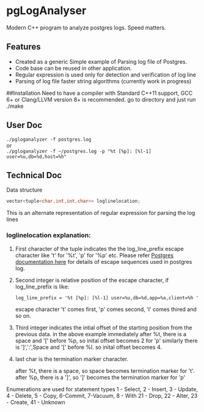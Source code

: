 # pgLogAnalyser
Modern C++ program to analyze postgres logs. Speed matters.

## Features
* Created as a generic Simple example of Parsing log file of Postgres.
* Code base can be reused in other application.
* Regular expression is used only for detection and verification of log line
* Parsing of log file faster string algorithms (currently work in progress)

##Installation
Need to have a compiler with Standard C++11 support, GCC 6+ or Clang/LLVM version 8+ is recommended.
go to directory and just run
./make 

## User Doc
```./pgloganalyzer -f postgres.log```  
or  
```./pgloganalyzer -f ~/postgres.log -p "%t [%p]: [%l-1] user=%u,db=%d,host=%h"```


## Technical Doc
  
Data structure 

```c++
vector<tuple<char,int,int,char>> loglinelocation;
```

This is an alternate representation of regular expression for parsing the log lines

### loglinelocation explanation:
1. First character of the tuple indicates the the log\_line\_prefix escape character like 't' for '%t', 'p' for '%p' etc.
     Please refer [Postgres documentation here](https://www.postgresql.org/docs/9.5/static/runtime-config-logging.html#GUC-LOG-LINE-PREFIX) for details of escape sequences used in postgres log.
2. Second integer is relative position of the escape character, if log\_line\_prefix is like:
       
   ```log_line_prefix = '%t [%p]: [%l-1] user=%u,db=%d,app=%a,client=%h '```
       
   escape character 't' comes first, 'p' comes second, 'l' comes thired and so on.
     
3. Third integer indicates the intial offset of the starting position from the previous data.
     in the above example immediately after %t, there is a space and '[' before %p, so inital offset becomes 2 for 'p'
     similarly there is ']',':',Space and '[' before %l. so inital offset becomes 4.

4. last char is the termination marker character.
     
     after %t, there is a space, so space becomes termination marker for 't'.
after %p, there is a ']', so ']' becomes the termination marker for 'p'

Enumerations are used for statement types
1 - Select, 2 - Insert, 3 - Update, 4 - Delete, 5 - Copy, 6-Commit, 7-Vacuum, 8 - With
21 - Drop, 22 - Alter, 23 - Create,
41 - Unknown 
